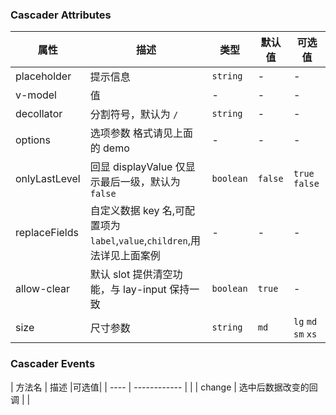 ### Cascader Attributes

| 属性          | 描述                                                                    | 类型      | 默认值  | 可选值              |
| ------------- | ----------------------------------------------------------------------- | --------- | ------- | ------------------- |
| placeholder   | 提示信息                                                                | `string`  | -       | -                   |
| v-model       | 值                                                                      | -         | -       | -                   |
| decollator    | 分割符号，默认为 `/`                                                    | `string`  | -       | -                   |
| options       | 选项参数 格式请见上面的 demo                                            | -         | -       | -                   |
| onlyLastLevel | 回显 displayValue 仅显示最后一级，默认为 `false`                        | `boolean` | `false` | `true` `false`      |
| replaceFields | 自定义数据 key 名,可配置项为`label`,`value`,`children`,用法详见上面案例 | -         | -       | -                   |
| allow-clear   | 默认 slot 提供清空功能，与 lay-input 保持一致                           | `boolean` | `true`  | -                   |
| size          | 尺寸参数                                                                | `string`  | `md`    | `lg` `md` `sm` `xs` |

### Cascader Events

| 方法名 | 描述 |可选值|
| ---- | ------------ | |
| change | 选中后数据改变的回调 | |
